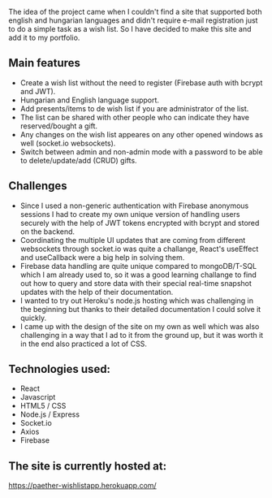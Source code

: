 The idea of the project came when I couldn't find a site that supported both english and hungarian languages and didn't require e-mail registration just to do a simple task as a wish list. So I have decided to make this site and add it to my portfolio.

## Main features

- Create a wish list without the need to register (Firebase auth with bcrypt and JWT).
- Hungarian and English language support.
- Add presents/items to de wish list if you are administrator of the list.
- The list can be shared with other people who can indicate they have reserved/bought a gift.
- Any changes on the wish list appeares on any other opened windows as well (socket.io websockets).
- Switch between admin and non-admin mode with a password to be able to delete/update/add (CRUD) gifts.

## Challenges

- Since I used a non-generic authentication with Firebase anonymous sessions I had to create my own unique version of
  handling users securely with the help of JWT tokens encrypted with bcrypt and stored on the backend.
- Coordinating the multiple UI updates that are coming from different websockets through socket.io was quite a challange, React's useEffect and useCallback were a big help in solving them.
- Firebase data handling are quite unique compared to mongoDB/T-SQL which I am already used to, so it was a good learning challange to find out how to query and store data with their special real-time snapshot updates with the help of their documentation.
- I wanted to try out Heroku's node.js hosting which was challenging in the beginning but thanks to their detailed documentation I could solve it quickly.
- I came up with the design of the site on my own as well which was also challenging in a way that I ad to it from the ground up, but it was worth it in the end also practiced a lot of CSS.

## Technologies used:

- React
- Javascript
- HTML5 / CSS
- Node.js / Express
- Socket.io
- Axios
- Firebase

## The site is currently hosted at:

https://paether-wishlistapp.herokuapp.com/
